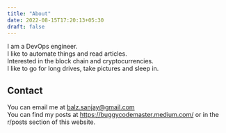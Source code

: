 ```yaml
---
title: "About"
date: 2022-08-15T17:20:13+05:30
draft: false
---
```


I am a DevOps engineer.  
I like to automate things and read articles.  
Interested in the block chain and cryptocurrencies.  
I like to go for long drives, take pictures and sleep in.  

## Contact
You can email me at balz.sanjay@gmail.com  
You can find my posts at https://buggycodemaster.medium.com/ or in the r/posts section of this website.